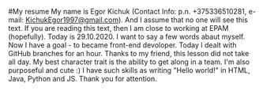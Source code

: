 #My resume
My name is Egor Kichuk (Contact Info: p.n. +375336510281, e-mail: KichukEgor1997@gmail.com).
And I assume that no one will see this text. If you are reading this text, then I am close to working at EPAM (hopefully). Today is 29.10.2020.
I want to say a few words abaut myself. Now I have a goal - to became front-end devoloper. Today I dealt
with GitHub branches for an hour. Thanks to my friend, this lesson did not take all day.
My best character trait is the ability to get along in a team. I'm also purposeful and cute :)
I have such skills as writing "Hello world!" in HTML, Java, Python and JS.
Thank you for attention.